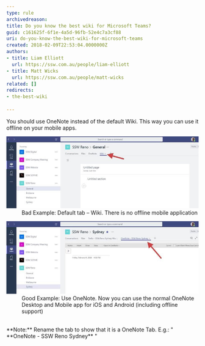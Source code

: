 ```yaml
---
type: rule
archivedreason: 
title: Do you know the best wiki for Microsoft Teams?
guid: c161625f-6f1e-4a5d-96fb-52e4c7a3cf88
uri: do-you-know-the-best-wiki-for-microsoft-teams
created: 2018-02-09T22:53:04.0000000Z
authors:
- title: Liam Elliott
  url: https://ssw.com.au/people/liam-elliott
- title: Matt Wicks
  url: https://ssw.com.au/people/matt-wicks
related: []
redirects:
- the-best-wiki

---
```


You should use OneNote instead of the default Wiki. This way you can use it offline on your mobile apps.


<!--endintro-->
<dl class="badImage"><dt><img src="teams-best-wiki-1.jpg" alt="teams-best-wiki-1.jpg" style="width:800px;"></dt><dd>Bad Example: Default tab – Wiki. There is no offline mobile application</dd></dl><dl class="goodImage"><dt> 
      <img src="teams-best-wiki-2.jpg" alt="teams-best-wiki-2.jpg" style="width:800px;"> 
   </dt><dd>Good Example: Use OneNote. Now you can use the normal OneNote Desktop and Mobile app for iOS and Android (including offline support)<br><br></dd></dl>
**Note:** Rename the tab to show that it is a OneNote Tab. E.g.: " **OneNote - SSW Reno Sydney** "
